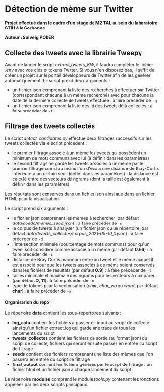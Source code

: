# Détection de mème sur Twitter

**Projet effectué dans le cadre d'un stage de M2 TAL au sein du laboratoire STIH à la Sorbonne**

**Auteur : Solveig PODER**

## Collecte des tweets avec la librairie Tweepy

Avant de lancer le script *extract_tweets_KW*, il faudra compléter le fichier *.env* avec vos clés et tokens Twitter. Si vous n'en disposez pas, il suffit de créer un projet sur le portail développeurs de Twitter afin de les générer automatiquement.
Le script prend deux arguments :
- un fichier json comprenant la liste des recherches à effectuer sur Twitter (correspondant chacune à un mème recherché) avec pour chacune la date de la dernière collecte de tweets effectuée : à faire précéder de ```-q```
- un fichier json comprenant la liste des id des tweets déjà collectés : à faire précéder de ```-t```


## Filtrage des tweets collectés

Le script *detect_candidates.py* effectue deux filtrages successifs sur les tweets collectés via le script précédent :
- le premier filtrage associé à un mème les tweets qui possèdent un minimum de mots communs avec lui (à définir dans les paramètres)
- le second filtrage ne garde les tweets associés à un mème par le premier filtrage que si au moins l'un d'eux a une distance de Bray-Curtis inférieure à un certain seuil (défini dans les paramètres) : la distance est calculé entre des vecteurs de ngrams (dont la taille est également à définir dans les paramètres).

Les résultats sont conservés dans un fichier json ainsi que dans un fichier HTML pour la visualisation.

Le script prend six arguments :
- le fichier json comprenant les mèmes à rechercher (par défaut *data/seeds/memes_seed.json*) : à faire précéder de ```-s```
- le corpus de tweets à analyser (un fichier json ou un répertoire, par défaut *data/tweets_collectes/corpus_2021-05-10_0.json*) : à faire précéder de ```-d```
- l'intersection minimale (pourcentage de mots communs) pour qu'un tweet soit considéré comme associé à un mème (par défaut **0.66**) : à faire précéder de ```-i```
- distance de Bray-Curtis maximum entre un tweet et le mème auquel il est associé pour que les tweets associés à ce mème soient conservés dans les fichiers de résultats (par défaut **0.9**) : à faire précéder de ```-t```
- tailles minimale et maximale des ngrams pour les vecteurs à comparer (par défaut **5, 11**) : à faire précéder de ```-n```
- type de tokens pour la vectorisation (*char*, *char_wb* ou *word*, par défaut **char**) : à faire précéder de ```-a```


#### Organisarion du repo

Le répertoire **data** contient les sous-répertoires suivants :
- **log_data** contient les fichiers à passer en input au script de collecte ainsi qu'un fichier extract.log qui garde une trace de tous les lancements du script
- **tweets_collectes** contient les fichiers de sortie (au format json) du script de collecte, fichiers qui seront ensuite passés en entrée du script de filtrage
- **seeds** contient des fichiers comprenant une liste des mèmes que l'on passera en entrée du script de filtrage
- **final_output** contient les fichiers générés par le script de filtrage : un fichier html et un fichier json à chaque lancement du script

Le répertoire **modules** comprend le module *tools.py* contenant les fonctions appelées par les deux scripts principaux.

